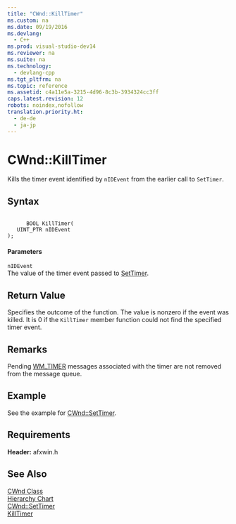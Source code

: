 ```yaml
---
title: "CWnd::KillTimer"
ms.custom: na
ms.date: 09/19/2016
ms.devlang: 
  - C++
ms.prod: visual-studio-dev14
ms.reviewer: na
ms.suite: na
ms.technology: 
  - devlang-cpp
ms.tgt_pltfrm: na
ms.topic: reference
ms.assetid: c4a11e5a-3215-4d96-8c3b-3934324cc3ff
caps.latest.revision: 12
robots: noindex,nofollow
translation.priority.ht: 
  - de-de
  - ja-jp
---
```

# CWnd::KillTimer
Kills the timer event identified by `nIDEvent` from the earlier call to `SetTimer`.  
  
## Syntax  
  
```  
  
      BOOL KillTimer(  
   UINT_PTR nIDEvent   
);  
```  
  
#### Parameters  
 `nIDEvent`  
 The value of the timer event passed to [SetTimer](../vs140/CWnd--SetTimer.md).  
  
## Return Value  
 Specifies the outcome of the function. The value is nonzero if the event was killed. It is 0 if the `KillTimer` member function could not find the specified timer event.  
  
## Remarks  
 Pending [WM_TIMER](../vs140/CWnd--OnTimer.md) messages associated with the timer are not removed from the message queue.  
  
## Example  
 See the example for [CWnd::SetTimer](../vs140/CWnd--SetTimer.md).  
  
## Requirements  
 **Header:** afxwin.h  
  
## See Also  
 [CWnd Class](../vs140/CWnd-Class.md)   
 [Hierarchy Chart](../vs140/Hierarchy-Chart.md)   
 [CWnd::SetTimer](../vs140/CWnd--SetTimer.md)   
 [KillTimer](http://msdn.microsoft.com/library/windows/desktop/ms644903)